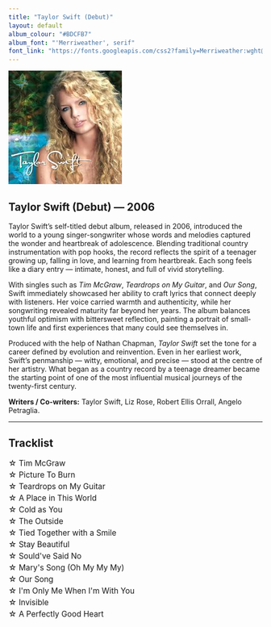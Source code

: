 ```yaml
---
title: "Taylor Swift (Debut)"
layout: default
album_colour: "#BDCFB7"
album_font: "'Merriweather', serif"
font_link: "https://fonts.googleapis.com/css2?family=Merriweather:wght@300;400;700&display=swap"
---
```

<style>
ul {
  list-style-type: none;
  padding-left: 0;
  margin-left: 0;
}

ul li {
  margin: 4px 0;
  font-size: 1.1em;
  text-indent: -1em;
  padding-left: 1em;
}
</style>


![Taylor Swift debut album cover](../assets/images/taylor_swift_debut_cover.jpg) 

## Taylor Swift (Debut) — 2006

Taylor Swift’s self-titled debut album, released in 2006, introduced the world to a young singer-songwriter whose words and melodies captured the wonder and heartbreak of adolescence. Blending traditional country instrumentation with pop hooks, the record reflects the spirit of a teenager growing up, falling in love, and learning from heartbreak. Each song feels like a diary entry — intimate, honest, and full of vivid storytelling.

With singles such as *Tim McGraw*, *Teardrops on My Guitar*, and *Our Song*, Swift immediately showcased her ability to craft lyrics that connect deeply with listeners. Her voice carried warmth and authenticity, while her songwriting revealed maturity far beyond her years. The album balances youthful optimism with bittersweet reflection, painting a portrait of small-town life and first experiences that many could see themselves in.

Produced with the help of Nathan Chapman, *Taylor Swift* set the tone for a career defined by evolution and reinvention. Even in her earliest work, Swift’s penmanship — witty, emotional, and precise — stood at the centre of her artistry. What began as a country record by a teenage dreamer became the starting point of one of the most influential musical journeys of the twenty-first century.

**Writers / Co-writers:** Taylor Swift, Liz Rose, Robert Ellis Orrall, Angelo Petraglia.

---

## Tracklist  

<ul>
<li>☆ Tim McGraw</li>
<li>☆ Picture To Burn</li>
<li>☆ Teardrops on My Guitar</li>
<li>☆ A Place in This World</li>
<li>☆ Cold as You</li>
<li>☆ The Outside</li>
<li>☆ Tied Together with a Smile</li>
<li>☆ Stay Beautiful</li>
<li>☆ Sould've Said No</li>
<li>☆ Mary's Song (Oh My My My)</li>
<li>☆ Our Song</li>
<li>☆ I'm Only Me When I'm With You</li>
<li>☆ Invisible</li>
<li>☆ A Perfectly Good Heart</li>
<ul>

